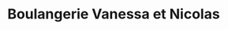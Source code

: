 ---
title: "Boulangerie Vanessa et Nicolas"
url: /crevin/boulangerie-vanessa-et-nicolas/
shop: boulangerie
---